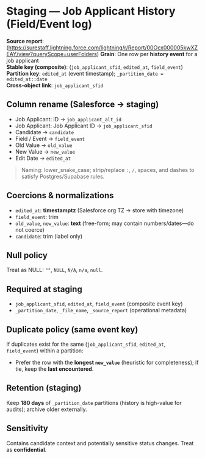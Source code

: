 # Staging — Job Applicant History (Field/Event log)

**Source report**: (https://surestaff.lightning.force.com/lightning/r/Report/00Ocx000005kwXZEAY/view?queryScope=userFolders) 
**Grain**: One row per **history event** for a job applicant  
**Stable key (composite)**: (`job_applicant_sfid`, `edited_at`, `field_event`)  
**Partition key**: `edited_at` (event timestamp); `_partition_date = edited_at::date`  
**Cross-object link**: `job_applicant_sfid`

## Column rename (Salesforce → staging)
- Job Applicant: ID → `job_applicant_alt_id`  
- Job Applicant: Job Applicant ID → `job_applicant_sfid`  
- Candidate → `candidate`  
- Field / Event → `field_event`  
- Old Value → `old_value`  
- New Value → `new_value`  
- Edit Date → `edited_at`

> Naming: lower_snake_case; strip/replace `:`, `/`, spaces, and dashes to satisfy Postgres/Supabase rules.

## Coercions & normalizations
- `edited_at`: **timestamptz** (Salesforce org TZ → store with timezone)  
- `field_event`: trim  
- `old_value`, `new_value`: **text** (free-form; may contain numbers/dates—do not coerce)  
- `candidate`: trim (label only)

## Null policy
Treat as NULL: `""`, `NULL`, `N/A`, `n/a`, `null`.

## Required at staging
- `job_applicant_sfid`, `edited_at`, `field_event` (composite event key)  
- `_partition_date`, `_file_name`, `_source_report` (operational metadata)

## Duplicate policy (same event key)
If duplicates exist for the same (`job_applicant_sfid`, `edited_at`, `field_event`) within a partition:
- Prefer the row with the **longest `new_value`** (heuristic for completeness); if tie, keep the **last encountered**.

## Retention (staging)
Keep **180 days** of `_partition_date` partitions (history is high-value for audits); archive older externally.

## Sensitivity
Contains candidate context and potentially sensitive status changes. Treat as **confidential**.
